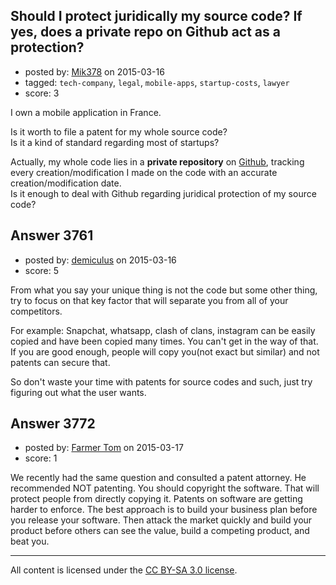 ## Should I protect juridically my source code? If yes, does a private repo on Github act as a protection?

- posted by: [Mik378](https://stackexchange.com/users/961739/mik378) on 2015-03-16
- tagged: `tech-company`, `legal`, `mobile-apps`, `startup-costs`, `lawyer`
- score: 3

I own a mobile application in France.

Is it worth to file a patent for my whole source code?             
Is it a kind of standard regarding most of startups?

Actually, my whole code lies in a **private repository** on [Github][1], tracking every creation/modification I made on the code with an accurate creation/modification date.           
Is it enough to deal with Github regarding juridical protection of my source code?



  [1]: https://github.com


## Answer 3761

- posted by: [demiculus](https://stackexchange.com/users/5264485/demiculus) on 2015-03-16
- score: 5

From what you say your unique thing is not the code but some other thing, try to focus on that key factor that will separate you from all of your competitors.

For example: Snapchat, whatsapp, clash of clans, instagram can be easily copied and have been copied many times. You can't get in the way of that.
If you are good enough, people will copy you(not exact but similar) and not patents can secure that. 

So don't waste your time with patents for source codes and such, just try figuring out what the user wants. 



## Answer 3772

- posted by: [Farmer Tom](https://stackexchange.com/users/5892967/farmer-tom) on 2015-03-17
- score: 1

We recently had the same question and consulted a patent attorney.  He recommended NOT patenting.  You should copyright the software.  That will protect people from directly copying it.  Patents on software are getting harder to enforce.  The best approach is to build your business plan before you release your software.  Then attack the market quickly and build your product before others can see the value, build a competing product, and beat you.




---

All content is licensed under the [CC BY-SA 3.0 license](https://creativecommons.org/licenses/by-sa/3.0/).

